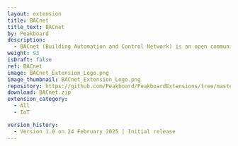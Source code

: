 ```yaml
---
layout: extension
title: BACnet
title_text: BACnet
by: Peakboard
description: 
  - BACnet (Building Automation and Control Network) is an open communication protocol for building automation that enables data to be exchanged between control systems such as heating, ventilation, air conditioning and security technology across manufacturers.
weight: 93
isDraft: false
ref: BACnet
image: BACnet_Extension_Logo.png
image_thumbnail: BACnet_Extension_Logo.png
repository: https://github.com/Peakboard/PeakboardExtensions/tree/master/BacNet
download: BACnet.zip
extension_category:
  - All
  - IoT

version_history:
  - Version 1.0 on 24 February 2025 | Initial release
---
```

